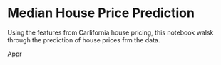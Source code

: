 # Median House Price Prediction

Using the features from Carlifornia house pricing, this notebook walsk through the prediction of house prices frm the data.

Appr

